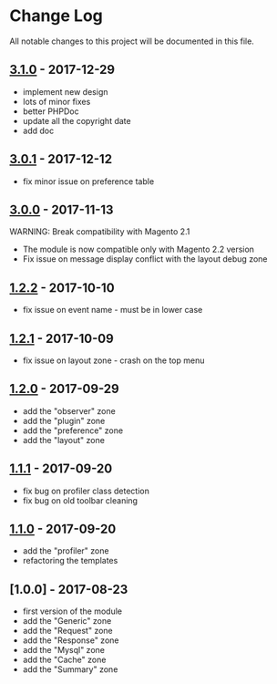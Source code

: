 # Change Log

All notable changes to this project will be documented in this file.

## [3.1.0] - 2017-12-29
[3.1.0]: https://github.com/Smile-SA/magento2-module-debug-toolbar/compare/3.0.1...3.1.0

  * implement new design
  * lots of minor fixes
  * better PHPDoc
  * update all the copyright date
  * add doc

## [3.0.1] - 2017-12-12
[3.0.1]: https://github.com/Smile-SA/magento2-module-debug-toolbar/compare/3.0.0...3.0.1

  * fix minor issue on preference table

## [3.0.0] - 2017-11-13
[3.0.0]: https://github.com/Smile-SA/magento2-module-debug-toolbar/compare/1.2.2...3.0.0

WARNING: Break compatibility with Magento 2.1

  * The module is now compatible only with Magento 2.2 version
  * Fix issue on message display conflict with the layout debug zone

## [1.2.2] - 2017-10-10
[1.2.2]: https://github.com/Smile-SA/magento2-module-debug-toolbar/compare/1.2.1...1.2.2

  * fix issue on event name - must be in lower case

## [1.2.1] - 2017-10-09
[1.2.1]: https://github.com/Smile-SA/magento2-module-debug-toolbar/compare/1.2.0...1.2.1

  * fix issue on layout zone - crash on the top menu

## [1.2.0] - 2017-09-29
[1.2.0]: https://github.com/Smile-SA/magento2-module-debug-toolbar/compare/1.1.1...1.2.0

  * add the "observer" zone
  * add the "plugin" zone
  * add the "preference" zone
  * add the "layout" zone
  
## [1.1.1] - 2017-09-20
[1.1.1]: https://github.com/Smile-SA/magento2-module-debug-toolbar/compare/1.1.0...1.1.1

  * fix bug on profiler class detection
  * fix bug on old toolbar cleaning
  
## [1.1.0] - 2017-09-20
[1.1.0]: https://github.com/Smile-SA/magento2-module-debug-toolbar/compare/1.0.0...1.1.0

  * add the "profiler" zone
  * refactoring the templates

## [1.0.0] - 2017-08-23

  * first version of the module
  * add the "Generic" zone
  * add the "Request" zone
  * add the "Response" zone
  * add the "Mysql" zone
  * add the "Cache" zone
  * add the "Summary" zone
